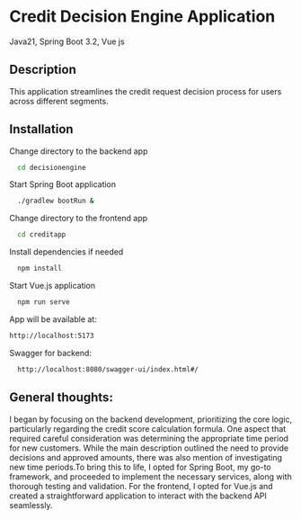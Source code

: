
# Credit Decision Engine Application

Java21, Spring Boot 3.2, Vue js

## Description

This application streamlines the credit request decision process for users across different segments.
## Installation

Change directory to the backend app

```bash
  cd decisionengine
```
Start Spring Boot application
```bash
  ./gradlew bootRun &
```
Change directory to the frontend app
```bash
  cd creditapp
```
Install dependencies if needed
```bash
  npm install
```
Start Vue.js application
```bash
  npm run serve
```
App will be available at:
```bash
http://localhost:5173
```
Swagger for backend:
```bash
  http://localhost:8080/swagger-ui/index.html#/
```

## General thoughts:
I began by focusing on the backend development, prioritizing the core logic, particularly regarding the credit score calculation formula. One aspect that required careful consideration was determining the appropriate time period for new customers. While the main description outlined the need to provide decisions and approved amounts, there was also mention of investigating new time periods.To bring this to life, I opted for Spring Boot, my go-to framework, and proceeded to implement the necessary services, along with thorough testing and validation. For the frontend, I opted for Vue.js and created a straightforward application to interact with the backend API seamlessly.